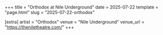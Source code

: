 +++
title = "Orthodox at Nile Underground"
date = 2025-07-22
template = "page.html"
slug = "2025-07-22-orthodox"

[extra]
artist = "Orthodox"
venue = "Nile Underground"
venue_url = "https://theniletheatre.com/"
+++
